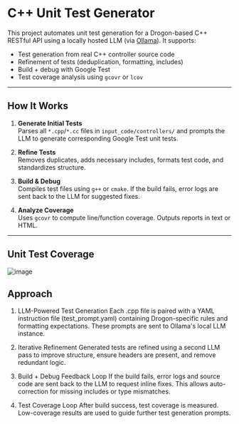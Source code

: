 # C++ Unit Test Generator

This project automates unit test generation for a Drogon-based C++ RESTful API using a locally hosted LLM (via [Ollama](https://ollama.com/)). It supports:

- Test generation from real C++ controller source code
- Refinement of tests (deduplication, formatting, includes)
- Build + debug with Google Test
- Test coverage analysis using `gcovr` or `lcov`

---

## How It Works

1. **Generate Initial Tests**  
   Parses all `*.cpp`/`*.cc` files in `input_code/controllers/` and prompts the LLM to generate corresponding Google Test unit tests.

2. **Refine Tests**  
   Removes duplicates, adds necessary includes, formats test code, and standardizes structure.

3. **Build & Debug**  
   Compiles test files using `g++` or `cmake`. If the build fails, error logs are sent back to the LLM for suggested fixes.

4. **Analyze Coverage**  
   Uses `gcovr` to compute line/function coverage. Outputs reports in text or HTML.

---
## Unit Test Coverage
![image](https://github.com/user-attachments/assets/16a0da2e-eb5b-42f1-8ab2-cb1cc4c1e6e0)

## Approach
1. LLM-Powered Test Generation
Each .cpp file is paired with a YAML instruction file (test_prompt.yaml) containing Drogon-specific rules and formatting expectations. These prompts are sent to Ollama's local LLM instance.

2. Iterative Refinement
Generated tests are refined using a second LLM pass to improve structure, ensure headers are present, and remove redundant logic.

3. Build + Debug Feedback Loop
If the build fails, error logs and source code are sent back to the LLM to request inline fixes. This allows auto-correction for missing includes or type mismatches.

4. Test Coverage Loop
After build success, test coverage is measured. Low-coverage results are used to guide further test generation prompts.
